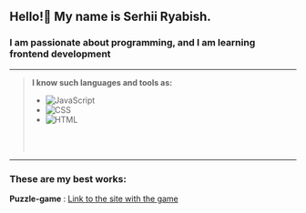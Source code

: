 ## Hello!👋 My name is Serhii Ryabish.
### I am passionate about programming, and I am learning frontend development
___
>**I know such languages and tools as:**
  > - ![JavaScript](https://img.shields.io/badge/JavaScript-ES6-yellow?colorA=gray&colorB=yellow)
  > - ![CSS](https://img.shields.io/badge/CSS-3-orange?colorA=blue&colorB=green)
  > - ![HTML](https://img.shields.io/badge/HTML-5-blue?colorA=orange&colorB=white)
  > <br>
  > <br>
___

### These are my best works:
**Puzzle-game** :
[Link to the site with the game](https://rss-2000.github.io/Puzzle-game/)


